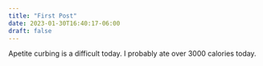 ```yaml
---
title: "First Post"
date: 2023-01-30T16:40:17-06:00
draft: false
---
```

Apetite curbing is a difficult today. I probably ate over 3000 calories today.


